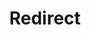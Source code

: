 ﻿---
layout: src/layouts/Redirect.astro
title: Redirect
redirect: https://octopus.com/docs/runbooks/runbook-examples/routine/installing-tomcat
pubDate:  2023-01-01
navSearch: false
navSitemap: false
navMenu: false
---
